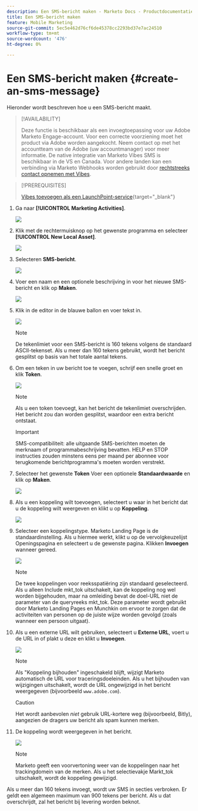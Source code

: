 ```yaml
---
description: Een SMS-bericht maken - Marketo Docs - Productdocumentatie
title: Een SMS-bericht maken
feature: Mobile Marketing
source-git-commit: 5ec5e462d76cf6de45378cc2293bd37e7ac24510
workflow-type: tm+mt
source-wordcount: '476'
ht-degree: 0%

---
```


# Een SMS-bericht maken {#create-an-sms-message}

Hieronder wordt beschreven hoe u een SMS-bericht maakt.

>[!AVAILABILITY]
>
>Deze functie is beschikbaar als een invoegtoepassing voor uw Adobe Marketo Engage-account. Voor een correcte voorziening moet het product via Adobe worden aangekocht. Neem contact op met het accountteam van de Adobe (uw accountmanager) voor meer informatie. De native integratie van Marketo Vibes SMS is beschikbaar in de VS en Canada. Voor andere landen kan een verbinding via Marketo Webhooks worden gebruikt door [rechtstreeks contact opnemen met Vibes](https://www.vibes.com/talk-to-sales).

>[!PREREQUISITES]
>
>[Vibes toevoegen als een LaunchPoint-service](/help/marketo/product-docs/mobile-marketing/admin/add-vibes-as-a-launchpoint-service.md){target="_blank"}

1. Ga naar **[!UICONTROL Marketing Activities]**.

   ![](assets/create-an-sms-message-1.png)

1. Klik met de rechtermuisknop op het gewenste programma en selecteer **[!UICONTROL New Local Asset]**.

   ![](assets/create-an-sms-message-2.png)

1. Selecteren **SMS-bericht**.

   ![](assets/create-an-sms-message-3.png)

1. Voer een naam en een optionele beschrijving in voor het nieuwe SMS-bericht en klik op **Maken**.

   ![](assets/create-an-sms-message-4.png)

1. Klik in de editor in de blauwe ballon en voer tekst in.

   ![](assets/create-an-sms-message-5.png)

   >[!NOTE]
   >
   >De tekenlimiet voor een SMS-bericht is 160 tekens volgens de standaard ASCII-tekenset. Als u meer dan 160 tekens gebruikt, wordt het bericht gesplitst op basis van het totale aantal tekens.

1. Om een teken in uw bericht toe te voegen, schrijf een snelle groet en klik **Token**.

   ![](assets/create-an-sms-message-6.png)

   >[!NOTE]
   >
   >Als u een token toevoegt, kan het bericht de tekenlimiet overschrijden. Het bericht zou dan worden gesplitst, waardoor een extra bericht ontstaat.

   >[!IMPORTANT]
   >
   >SMS-compatibiliteit: alle uitgaande SMS-berichten moeten de merknaam of programmabeschrijving bevatten. HELP en STOP instructies zouden minstens eens per maand per abonnee voor terugkomende berichtprogramma&#39;s moeten worden verstrekt.

1. Selecteer het gewenste **Token** Voer een optionele **Standaardwaarde** en klik op **Maken**.

   ![](assets/create-an-sms-message-7.png)

1. Als u een koppeling wilt toevoegen, selecteert u waar in het bericht dat u de koppeling wilt weergeven en klikt u op **Koppeling**.

   ![](assets/create-an-sms-message-8.png)

1. Selecteer een koppelingstype. Marketo Landing Page is de standaardinstelling. Als u hiermee werkt, klikt u op de vervolgkeuzelijst Openingspagina en selecteert u de gewenste pagina. Klikken **Invoegen** wanneer gereed.

   ![](assets/create-an-sms-message-9.png)

   >[!NOTE]
   >
   >De twee koppelingen voor reeksspatiëring zijn standaard geselecteerd. Als u alleen Include mkt_tok uitschakelt, kan de koppeling nog wel worden bijgehouden, maar na omleiding bevat de doel-URL niet de parameter van de queryreeks mkt_tok. Deze parameter wordt gebruikt door Marketo Landing Pages en Munchkin om ervoor te zorgen dat de activiteiten van personen op de juiste wijze worden gevolgd (zoals wanneer een persoon uitgaat).

1. Als u een externe URL wilt gebruiken, selecteert u **Externe URL**, voert u de URL in of plakt u deze en klikt u **Invoegen**.

   ![](assets/create-an-sms-message-10.png)

   >[!NOTE]
   >
   >Als &quot;Koppeling bijhouden&quot; ingeschakeld blijft, wijzigt Marketo automatisch de URL voor traceringsdoeleinden. Als u het bijhouden van wijzigingen uitschakelt, wordt de URL ongewijzigd in het bericht weergegeven (bijvoorbeeld `www.adobe.com`).

   >[!CAUTION]
   >
   >Het wordt aanbevolen _niet_ gebruik URL-kortere weg (bijvoorbeeld, Bitly), aangezien de dragers uw bericht als spam kunnen merken.

1. De koppeling wordt weergegeven in het bericht.

   ![](assets/create-an-sms-message-11.png)

   >[!NOTE]
   >
   >Marketo geeft een voorvertoning weer van de koppelingen naar het trackingdomein van de merken. Als u het selectievakje Markt_tok uitschakelt, wordt de koppeling gewijzigd.

Als u meer dan 160 tekens invoegt, wordt uw SMS in secties verbroken. Er geldt een algemeen maximum van 900 tekens per bericht. Als u dat overschrijdt, zal het bericht bij levering worden beknot.
